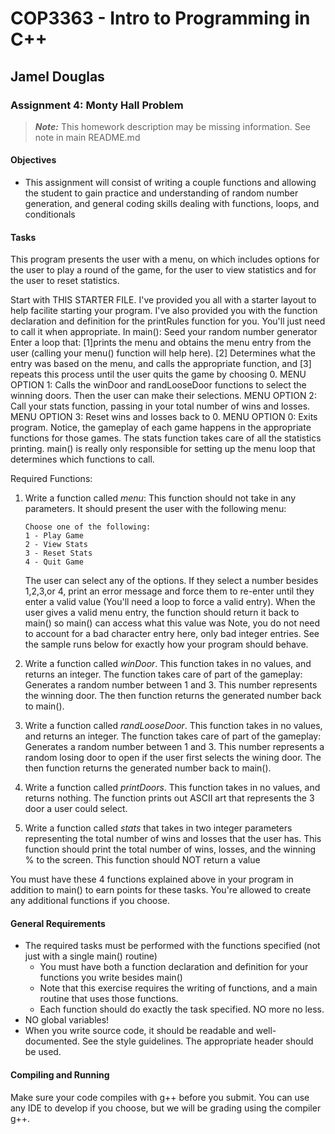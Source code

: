 # COP3363 - Intro to Programming in C++

## Jamel Douglas

### Assignment 4: Monty Hall Problem
> ***Note:*** This homework description may be missing information. See note in main README.md<!--[README.md](/README.md "The main README.md file") -->

#### Objectives 
- This assignment will consist of writing a couple functions and allowing the student to gain practice and understanding of random number generation, and general coding skills dealing with functions, loops, and conditionals

#### Tasks
This program presents the user with a menu, on which includes options for the user to play a round of the game, for the user to view statistics and for the user to reset statistics.

Start with THIS STARTER FILE. I've provided you all with a starter layout to help facilite starting your program. I've also provided you with the function declaration and definition for the printRules function for you. You'll just need to call it when appropriate.
In main():
    Seed your random number generator
    Enter a loop that: [1]prints the menu and obtains the menu entry from the user (calling your menu() function will help here). [2] Determines what the entry was based on the menu, and calls the appropriate function, and [3] repeats this process until the user quits the game by choosing 0.
    MENU OPTION 1: Calls the winDoor and randLooseDoor functions to select the winning doors. Then the user can make their selections.
    MENU OPTION 2: Call your stats function, passing in your total number of wins and losses.
    MENU OPTION 3: Reset wins and losses back to 0.
     MENU OPTION 0: Exits program.
Notice, the gameplay of each game happens in the appropriate functions for those games. The stats function takes care of all the statistics printing. main() is really only responsible for setting up the menu loop that determines which functions to call.

Required Functions:
1. Write a function called *menu*: This function should not take in any parameters. It should present the user with the following menu:

    ```
    Choose one of the following:
    1 - Play Game
    2 - View Stats
    3 - Reset Stats
    4 - Quit Game
    ```
    The user can select any of the options. If they select a number besides 1,2,3,or 4, print an error message and force them to re-enter until they enter a valid value (You'll need a loop to force a valid entry). When the user gives a valid menu entry, the function should return it back to main() so main() can access what this value was Note, you do not need to account for a bad character entry here, only bad integer entries. See the sample runs below for exactly how your program should behave.


2. Write a function called *winDoor*. This function takes in no values, and returns an integer. The function takes care of part of the gameplay: Generates a random number between 1 and 3. This number represents the winning door. The then function returns the generated number back to main().

3. Write a function called *randLooseDoor*. This function takes in no values, and returns an integer. The function takes care of part of the gameplay: Generates a random number between 1 and 3. This number represents a random losing door to open if the user first selects the wining door. The then function returns the generated number back to main().


4. Write a function called *printDoors*. This function takes in no values, and returns nothing. The function prints out ASCII art that represents the 3 door a user could select.

5. Write a function called *stats* that takes in two integer parameters representing the total number of wins and losses that the user has. This function should print the total number of wins, losses, and the winning % to the screen. This function should NOT return a value

You must have these 4 functions explained above in your program in addition to main() to earn points for these tasks. You're allowed to create any additional functions if you choose.

#### General Requirements
- The required tasks must be performed with the functions specified (not just with a single main() routine)
    + You must have both a function declaration and definition for your functions you write besides main()
    + Note that this exercise requires the writing of functions, and a main routine that uses those functions.
    + Each function should do exactly the task specified. NO more no less.
- NO global variables!
- When you write source code, it should be readable and well-documented. See the style guidelines. The appropriate header should be used.

#### Compiling and Running
Make sure your code compiles with g++ before you submit. You can use any IDE to develop if you choose, but we will be grading using the compiler g++.